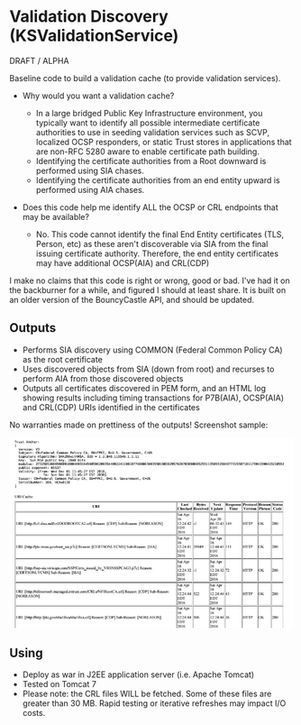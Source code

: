 # Validation Discovery (KSValidationService)

DRAFT / ALPHA

Baseline code to build a validation cache (to provide validation services).  

* Why would you want a validation cache? 
  * In a large bridged Public Key Infrastructure environment, you typically want to identify all possible intermediate certificate authorities to use in seeding validation services such as SCVP, localized OCSP responders, or static Trust stores in applications that are non-RFC 5280 aware to enable certificate path building.  
  * Identifying the certificate authorities from a Root downward is performed using SIA chases. 
  * Identifying the certificate authorities from an end entity upward is performed using AIA chases. 
  
* Does this code help me identify ALL the OCSP or CRL endpoints that may be available? 
  * No.  This code cannot identify the final End Entity certificates (TLS, Person, etc) as these aren't discoverable via SIA from the final issuing certificate authority.  Therefore, the end entity certificates may have additional OCSP(AIA) and CRL(CDP) 


I make no claims that this code is right or wrong, good or bad.  I've had it on the backburner for a while, and figured I should at least share.  It is built on an older version of the BouncyCastle API, and should be updated.

## Outputs

* Performs SIA discovery using COMMON (Federal Common Policy CA) as the root certificate
* Uses discovered objects from SIA (down from root) and recurses to perform AIA from those discovered objects
* Outputs all certificates discovered in PEM form, and an HTML log showing results including timing transactions for P7B(AIA), OCSP(AIA) and CRL(CDP) URIs identified in the certificates

No warranties made on prettiness of the outputs!  Screenshot sample:

![Screenshot of HTML Output](/screenshot_html_output.PNG)

## Using

* Deploy as war in J2EE application server (i.e. Apache Tomcat)
* Tested on Tomcat 7
* Please note: the CRL files WILL be fetched. Some of these files are greater than 30 MB.  Rapid testing or iterative refreshes may impact I/O costs. 


